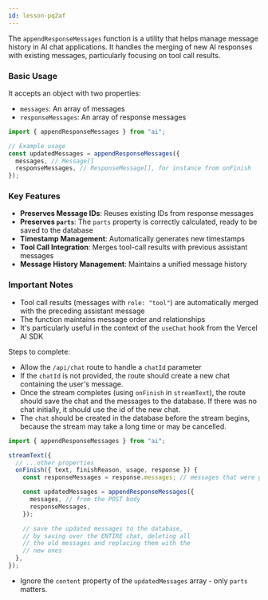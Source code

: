 ```yaml
---
id: lesson-pq2af
---
```


<AISummary title="Understanding `appendResponseMessages`" href="https://sdk.vercel.ai/docs/reference/ai-sdk-ui/append-response-messages">

The `appendResponseMessages` function is a utility that helps manage message history in AI chat applications. It handles the merging of new AI responses with existing messages, particularly focusing on tool call results.

### Basic Usage

It accepts an object with two properties:

- `messages`: An array of messages
- `responseMessages`: An array of response messages

```ts
import { appendResponseMessages } from "ai";

// Example usage
const updatedMessages = appendResponseMessages({
  messages, // Message[]
  responseMessages, // ResponseMessage[], for instance from onFinish
});
```

### Key Features

- **Preserves Message IDs**: Reuses existing IDs from response messages
- **Preserves `parts`**: The `parts` property is correctly calculated, ready to be saved to the database
- **Timestamp Management**: Automatically generates new timestamps
- **Tool Call Integration**: Merges tool-call results with previous assistant messages
- **Message History Management**: Maintains a unified message history

### Important Notes

- Tool call results (messages with `role: "tool"`) are automatically merged with the preceding assistant message
- The function maintains message order and relationships
- It's particularly useful in the context of the `useChat` hook from the Vercel AI SDK

</AISummary>

Steps to complete:

- Allow the `/api/chat` route to handle a `chatId` parameter
- If the `chatId` is not provided, the route should create a new chat containing the user's message.
- Once the stream completes (using `onFinish` in `streamText`), the route should save the chat and the messages to the database. If there was no chat initially, it should use the id of the new chat.
- The `chat` should be created in the database before the stream begins, because the stream may take a long time or may be cancelled.

```ts
import { appendResponseMessages } from "ai";

streamText({
  // ...other properties
  onFinish({ text, finishReason, usage, response }) {
    const responseMessages = response.messages; // messages that were generated

    const updatedMessages = appendResponseMessages({
      messages, // from the POST body
      responseMessages,
    });

    // save the updated messages to the database,
    // by saving over the ENTIRE chat, deleting all
    // the old messages and replacing them with the
    // new ones
  },
});
```

- Ignore the `content` property of the `updatedMessages` array - only `parts` matters.
